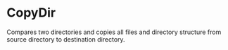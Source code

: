 # CopyDir
Compares two directories and copies all files and directory structure from source directory to destination directory.

